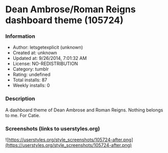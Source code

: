 # Dean Ambrose/Roman Reigns dashboard theme (105724)

### Information
- Author: letsgetexplicit (unknown)
- Created at: unknown
- Updated at: 9/26/2014, 7:01:32 AM
- License: NO-REDISTRIBUTION
- Category: tumblr
- Rating: undefined
- Total installs: 87
- Weekly installs: 0


### Description
A dashboard theme of Dean Ambrose and Roman Reigns. Nothing belongs to me. For Catie.


### Screenshots (links to userstyles.org)
![https://userstyles.org/style_screenshots/105724-after.png](https://userstyles.org/style_screenshots/105724-after.png)



